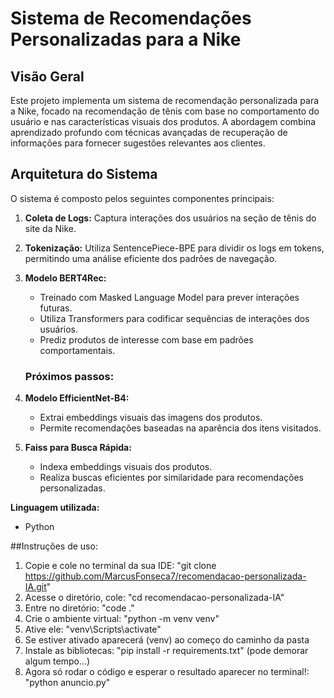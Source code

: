 # Sistema de Recomendações Personalizadas para a Nike

## Visão Geral
Este projeto implementa um sistema de recomendação personalizada para a Nike, focado na recomendação de tênis com base no comportamento do usuário e nas características visuais dos produtos. A abordagem combina aprendizado profundo com técnicas avançadas de recuperação de informações para fornecer sugestões relevantes aos clientes.

## Arquitetura do Sistema
O sistema é composto pelos seguintes componentes principais:

1. **Coleta de Logs:** Captura interações dos usuários na seção de tênis do site da Nike.
2. **Tokenização:** Utiliza SentencePiece-BPE para dividir os logs em tokens, permitindo uma análise eficiente dos padrões de navegação.
3. **Modelo BERT4Rec:**
   - Treinado com Masked Language Model para prever interações futuras.
   - Utiliza Transformers para codificar sequências de interações dos usuários.
   - Prediz produtos de interesse com base em padrões comportamentais.

   ### Próximos passos:
4. **Modelo EfficientNet-B4:**
   - Extrai embeddings visuais das imagens dos produtos.
   - Permite recomendações baseadas na aparência dos itens visitados.
5. **Faiss para Busca Rápida:**
   - Indexa embeddings visuais dos produtos.
   - Realiza buscas eficientes por similaridade para recomendações personalizadas.

**Linguagem utilizada:**
- Python


##Instruções de uso:

1. Copie e cole no terminal da sua IDE: "git clone https://github.com/MarcusFonseca7/recomendacao-personalizada-IA.git"
2. Acesse o diretório, cole: "cd recomendacao-personalizada-IA"
3. Entre no diretório: "code ."
4. Crie o ambiente virtual: "python -m venv venv"
5. Ative ele: "venv\Scripts\activate"
6. Se estiver ativado aparecerá (venv) ao começo do caminho da pasta
7. Instale as bibliotecas: "pip install -r requirements.txt" (pode demorar algum tempo...)
8. Agora só rodar o código e esperar o resultado aparecer no terminal!: "python anuncio.py"
